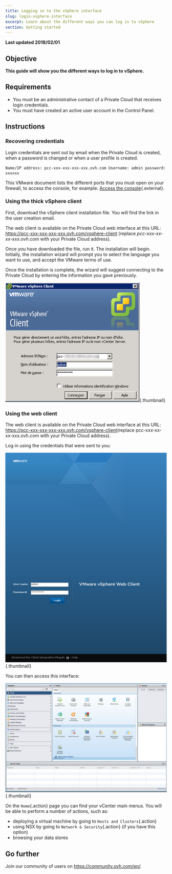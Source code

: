 ```yaml
---
title: Logging in to the vSphere interface
slug: login-vsphere-interface
excerpt: Learn about the different ways you can log in to vSphere
section: Getting started
---
```


**Last updated 2018/02/01**

## Objective

**This guide will show you the different ways to log in to vSphere.**

## Requirements

- You must be an administrative contact of a Private Cloud that receives login credentials.
- You must have created an active user account in the Control Panel.


## Instructions

### Recovering credentials

Login credentials are sent out by email when the Private Cloud is created, when a password is changed or when a user profile is created.

```
Name/IP address: pcc-xxx-xxx-xxx-xxx.ovh.com Username: admin password: xxxxxx
```

This VMware document lists the different ports that you must open on your firewall, to access the console, for example: [Access the console](https://kb.vmware.com/kb/1012382){.external}.


### Using the thick vSphere client

First, download the vSphere client installation file. You will find the link in the user creation email.

The web client is available on the Private Cloud web interface at this URL: <https://pcc-xxx-xxx-xxx-xxx.ovh.com/vsphere-client> (replace *pcc-xxx-xx-xx-xxx.ovh.com* with your Private Cloud address).

Once you have downloaded the file, run it. The installation will begin. Initially, the installation wizard will prompt you to select the language you want to use, and accept the VMware terms of use.

Once the installation is complete, the wizard will suggest connecting to the Private Cloud by entering the information you gave previously.

![Connecting to the thick client](images/connexion_client_l.png){.thumbnail}

### Using the web client

The web client is available on the Private Cloud web interface at this URL: <https://pcc-xxx-xxx-xxx-xxx.ovh.com/vsphere-client>(replace pcc-xxx-xx-xx-xxx.ovh.com with your Private Cloud address).

Log in using the credentials that were sent to you:

![vSphere client](images/vsphere-client.png){.thumbnail}

You can then access this interface:

![Connecting to the vSphere interface](images/connection_interface_w.png){.thumbnail}

On the `Home`{.action} page you can find your vCenter main menus. You will be able to perform a number of actions, such as:

- deploying a virtual machine by going to `Hosts and Clusters`{.action}
- using NSX by going to `Network & Security`{.action} (if you have this option)
- browsing your data stores


## Go further

Join our community of users on <https://community.ovh.com/en/>.